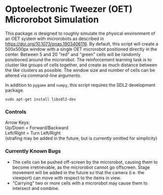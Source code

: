 Optoelectronic Tweezer (OET) Microrobot Simulation
==================================================

This package is designed to roughly simulate the physical environment of an OET system with microrobots as described in https://doi.org/10.1073/pnas.1903406116.
By default, this script will create a 500x500px window with a single OET microrobot positioned directly in the center. Between 5 and 20 "red" and "green" cells will be randomly poisitioned around the microrobot. The reinforcement learning task is to cluster like groups of cells together, and create as much distance between the like clusters as possible. The window size and number of cells can be altered via command-line arguments.    

In addition to `pygame` and `numpy`, this script requires the SDL2 development package.  

`sudo apt-get install libsdl2-dev`

### Controls
Arrow Keys:   
Up/Down = Forward/Backward \
Left/Right = Turn Left/Right   
(strafing may be added in the future, but is currently omitted for simplicity)

### Currently Known Bugs
- The cells can be pushed off-screen by the microrobot, causing them to become irretrievable, as the microrobot cannot go offscreen. Stage movement will be added in the future so that the camera (i.e. the viewport) can move with respect to the items in view.  
- "Carrying" two or more cells with a microrobot may cause them to intersect and combine.
